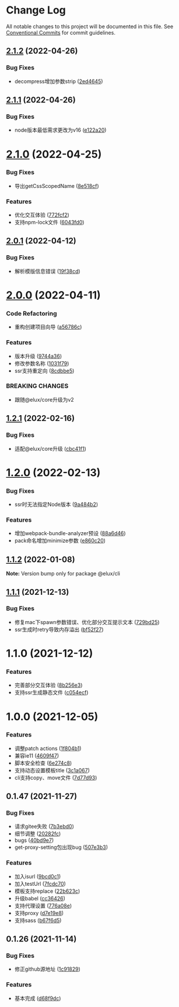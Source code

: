 # Change Log

All notable changes to this project will be documented in this file.
See [Conventional Commits](https://conventionalcommits.org) for commit guidelines.

## [2.1.2](https://github.com/hiisea/elux/compare/@elux/cli@2.1.1...@elux/cli@2.1.2) (2022-04-26)


### Bug Fixes

* decompress增加参数strip ([2ed4645](https://github.com/hiisea/elux/commit/2ed46458c03cbcdbde7854d29bb2146ac6a1de4a))





## [2.1.1](https://github.com/hiisea/elux/compare/@elux/cli@2.1.0...@elux/cli@2.1.1) (2022-04-26)


### Bug Fixes

* node版本最低需求更改为v16 ([e122a20](https://github.com/hiisea/elux/commit/e122a2094594e77bc28b86256fd370424ee2ba05))





# [2.1.0](https://github.com/hiisea/elux/compare/@elux/cli@2.0.1...@elux/cli@2.1.0) (2022-04-25)


### Bug Fixes

* 导出getCssScopedName ([8e518cf](https://github.com/hiisea/elux/commit/8e518cfeb543315768187e801ac9472ec2d7c78b))


### Features

* 优化交互体验 ([772fcf2](https://github.com/hiisea/elux/commit/772fcf21966a1d5bff6463921889fb2a7a03d8c6))
* 支持npm-lock文件 ([6043fd0](https://github.com/hiisea/elux/commit/6043fd0248a3a54e09a35c27adf1fd7a1f100207))





## [2.0.1](https://github.com/hiisea/elux/compare/@elux/cli@2.0.0...@elux/cli@2.0.1) (2022-04-12)


### Bug Fixes

* 解析模版信息错误 ([19f38cd](https://github.com/hiisea/elux/commit/19f38cd75e0b2443434e224b087f0ecf3a55af7d))





# [2.0.0](https://github.com/hiisea/elux/compare/@elux/cli@1.2.1...@elux/cli@2.0.0) (2022-04-11)


### Code Refactoring

* 重构创建项目向导 ([a56786c](https://github.com/hiisea/elux/commit/a56786c0447ed95e9f26d06b219d6c0858cff0a3))


### Features

* 版本升级 ([9744a36](https://github.com/hiisea/elux/commit/9744a365f06b64d09a6a5d46bf545f8309d77e83))
* 修改参数名称 ([1031f79](https://github.com/hiisea/elux/commit/1031f791866a0cf43335ed8f6d09ddb51c731a57))
* ssr支持重定向 ([8cdbbe5](https://github.com/hiisea/elux/commit/8cdbbe51a632bf88c422c36960a920a1239d6f0b))


### BREAKING CHANGES

* 跟随@elux/core升级为v2





## [1.2.1](https://github.com/hiisea/elux/compare/@elux/cli@1.2.0...@elux/cli@1.2.1) (2022-02-16)


### Bug Fixes

* 适配@elux/core升级 ([cbc41f1](https://github.com/hiisea/elux/commit/cbc41f1f033070438d104478e7e24adedc6f6d74))





# [1.2.0](https://github.com/hiisea/elux/compare/@elux/cli@1.1.2...@elux/cli@1.2.0) (2022-02-13)


### Bug Fixes

* ssr时无法指定Node版本 ([9a484b2](https://github.com/hiisea/elux/commit/9a484b2eccda6573713cef0d0ba9b14a07f420a7))


### Features

* 增加webpack-bundle-analyzer预设 ([88a6d46](https://github.com/hiisea/elux/commit/88a6d46230698150988c16f7ae5abf080efa9151))
* pack命名增加minimize参数 ([e860c20](https://github.com/hiisea/elux/commit/e860c2094d53ad935ab2f6cb2e6aa0cff25ad05c))





## [1.1.2](https://github.com/hiisea/elux/compare/@elux/cli@1.1.1...@elux/cli@1.1.2) (2022-01-08)

**Note:** Version bump only for package @elux/cli





## [1.1.1](https://github.com/hiisea/elux/compare/@elux/cli@1.1.0...@elux/cli@1.1.1) (2021-12-13)


### Bug Fixes

* 修复mac下spawn参数错误、优化部分交互提示文本 ([729bd25](https://github.com/hiisea/elux/commit/729bd25aea39b883d19f99a81068d52504a18c1a))
* ssr生成时retry导致内存溢出 ([bf52f27](https://github.com/hiisea/elux/commit/bf52f27484d9ec35f40c06ecba468c18638810d6))





# 1.1.0 (2021-12-12)


### Features

* 完善部分交互体验 ([8b256e3](https://github.com/hiisea/elux/commit/8b256e3fc6498e528a9d1b0c4afff76ee6fef612))
* 支持ssr生成静态文件 ([c054ecf](https://github.com/hiisea/elux/commit/c054ecf99acf1114041cdfba7eb1e6bf83e4914b))



# 1.0.0 (2021-12-05)


### Features

* 调整patch actions ([1f804b1](https://github.com/hiisea/elux/commit/1f804b1058e38214ce511acd4f762f525dac7c35))
* 兼容ie11 ([4609f47](https://github.com/hiisea/elux/commit/4609f476881f0dabee59cd92c7fca6af23c7ed60))
* 脚本安全检查 ([6e274c8](https://github.com/hiisea/elux/commit/6e274c89a88696d0d0297402cc65d14adacd2d89))
* 支持动态设置模板title ([3c1a067](https://github.com/hiisea/elux/commit/3c1a067ea6a39614a5c74394088dd776f182e332))
* cli支持copy、move文件 ([7d77d93](https://github.com/hiisea/elux/commit/7d77d937ddc8875cb284dc896f8a60c77fe90d79))



## 0.1.47 (2021-11-27)


### Bug Fixes

* 请求gitee失败 ([7b3ebd0](https://github.com/hiisea/elux/commit/7b3ebd04008e562e06d39982f054f99bb82f92ad))
* 细节调整 ([20282fc](https://github.com/hiisea/elux/commit/20282fc143dc97ca71f3a0c56924d14e891c0a9f))
* bugs ([40bd9e7](https://github.com/hiisea/elux/commit/40bd9e74b90d704eec92aa9e89e197d93af3cb76))
* get-proxy-setting包出现bug ([507e3b3](https://github.com/hiisea/elux/commit/507e3b348d64bea79012b147d7e4e587a4c6c100))


### Features

* 加入isurl ([9bcd0c1](https://github.com/hiisea/elux/commit/9bcd0c169f6f6a4d00d2cb82435d7471d0a13441))
* 加入testUrl ([7fcdc70](https://github.com/hiisea/elux/commit/7fcdc705f50c464081ee61f5b03367ea6ab7d9f2))
* 模板支持replace ([22b623c](https://github.com/hiisea/elux/commit/22b623c30cc91f8168fc6c7cfcd055809239afbb))
* 升级babel ([cc36426](https://github.com/hiisea/elux/commit/cc3642678d31ae4c60664bf62789f928ce631f75))
* 支持代理设置 ([776a08e](https://github.com/hiisea/elux/commit/776a08eb8071b734bcde4f9e00a2ed723e56f19f))
* 支持proxy ([d7e19e8](https://github.com/hiisea/elux/commit/d7e19e8bea151cd58d5c583a916daa53621b91c6))
* 支持sass ([b67f6d5](https://github.com/hiisea/elux/commit/b67f6d525b4dc55658bb9bd917857be9d2d12650))



## 0.1.26 (2021-11-14)


### Bug Fixes

* 修正github源地址 ([1c91829](https://github.com/hiisea/elux/commit/1c918290758433ab5c4865229f8114a9492b36dd))


### Features

* 基本完成 ([d68f9dc](https://github.com/hiisea/elux/commit/d68f9dc0947425158b9ca92e75b8588247945163))
